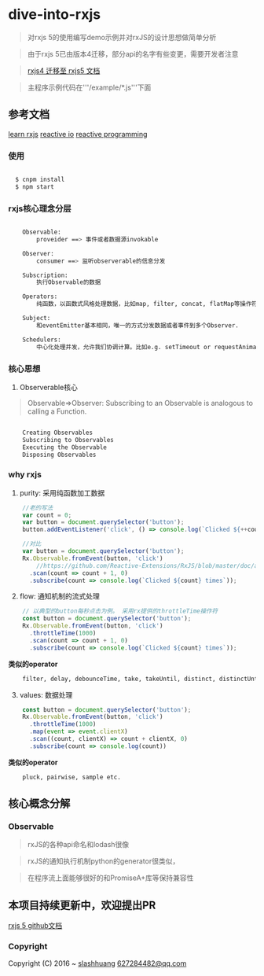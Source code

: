 # dive-into-rxjs

> 对rxjs 5的使用编写demo示例并对rxJS的设计思想做简单分析

> 由于rxjs 5已由版本4迁移，部分api的名字有些变更，需要开发者注意

> [rxjs4 迁移至 rxjs5 文档](https://github.com/ReactiveX/rxjs/blob/master/MIGRATION.md)

> 主程序示例代码在'''/example/*.js'''下面


## 参考文档
[learn rxjs](https://www.learnrxjs.io/)
[reactive io](http://reactivex.io/rxjs/)
[reactive programming](https://en.wikipedia.org/wiki/Reactive_programming)

### 使用

```bash

  $ cnpm install
  $ npm start

```
### rxjs核心理念分层

```bash

    Observable:
        proveider ==> 事件或者数据源invokable

    Observer:
        consumer ==> 监听observerable的信息分发

    Subscription:
        执行Observable的数据

    Operators:
        纯函数，以函数式风格处理数据，比如map, filter, concat, flatMap等操作符.

    Subject:
        和eventEmitter基本相同，唯一的方式分发数据或者事件到多个Observer.

    Schedulers:
        中心化处理并发，允许我们协调计算。比如e.g. setTimeout or requestAnimationFrame or others.
```

### 核心思想

1. Observerable核心

> Observable=>Observer: Subscribing to an Observable is analogous to calling a Function.

```bash

    Creating Observables
    Subscribing to Observables
    Executing the Observable
    Disposing Observables

```

### why rxjs

1. purity: 采用纯函数加工数据

```js
    //老的写法
    var count = 0;
    var button = document.querySelector('button');
    button.addEventListener('click', () => console.log(`Clicked ${++count} times`));

    //对比
    var button = document.querySelector('button');
    Rx.Observable.fromEvent(button, 'click')
        //https://github.com/Reactive-Extensions/RxJS/blob/master/doc/api/core/operators/scan.md
      .scan(count => count + 1, 0)
      .subscribe(count => console.log(`Clicked ${count} times`));

```

2. flow: 通知机制的流式处理

```js
    // 以典型的button每秒点击为例。 采用rx提供的throttleTime操作符
    const button = document.querySelector('button');
    Rx.Observable.fromEvent(button, 'click')
      .throttleTime(1000)
      .scan(count => count + 1, 0)
      .subscribe(count => console.log(`Clicked ${count} times`));

```

**类似的operator**

```bash
    filter, delay, debounceTime, take, takeUntil, distinct, distinctUntilChanged etc.
```

3. values: 数据处理

```js
    const button = document.querySelector('button');
    Rx.Observable.fromEvent(button, 'click')
      .throttleTime(1000)
      .map(event => event.clientX)
      .scan((count, clientX) => count + clientX, 0)
      .subscribe(count => console.log(count))
```

**类似的operator**

```bash
    pluck, pairwise, sample etc.
```


## 核心概念分解

### Observable



> rxJS的各种api命名和lodash很像

> rxJS的通知执行机制python的generator很类似，

> 在程序流上面能够很好的和PromiseA+库等保持兼容性


## 本项目持续更新中，欢迎提出PR

[rxjs 5 github文档](https://github.com/ReactiveX/rxjs/tree/master/doc)

### Copyright

Copyright (C) 2016 ~ [slashhuang](http://github.com/slashhuang) 627284482@qq.com






